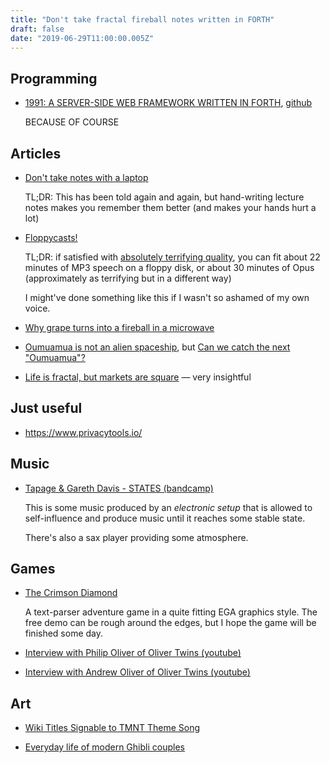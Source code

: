 ```yaml
---
title: "Don't take fractal fireball notes written in FORTH"
draft: false
date: "2019-06-29T11:00:00.005Z"
---
```


## Programming

- [1991: A SERVER-SIDE WEB FRAMEWORK WRITTEN IN FORTH](http://www.1-9-9-1.com/), [github](https://github.com/urlysses/1991)

  BECAUSE OF COURSE

## Articles

- [Don't take notes with a laptop](https://www.scientificamerican.com/article/a-learning-secret-don-t-take-notes-with-a-laptop/)

  TL;DR: This has been told again and again, but hand-writing lecture notes makes you remember them better (and makes your hands hurt a lot)

- [Floppycasts!](http://ajroach42.com/floppycasts-1-44mb-podcasts/)

  TL;DR: if satisfied with [absolutely terrifying quality](http://ajroach42.com/floppycast-examples/), you can fit about 22 minutes of MP3 speech on a floppy disk, or about 30 minutes of Opus (approximately as terrifying but in a different way)

  I might've done something like this if I wasn't so ashamed of my own voice.

- [Why grape turns into a fireball in a microwave](https://www.wired.com/story/why-a-grape-turns-into-a-fireball-in-a-microwave/)

- [Oumuamua is not an alien spaceship](https://www.syfy.com/syfywire/no-oumuamua-is-not-an-alien-spaceship-it-might-be-even-weirder), but [Can we catch the next "Oumuamua"?](https://www.centauri-dreams.org/2019/06/20/can-we-catch-the-next-oumuamua/)

- [Life is fractal, but markets are square](https://invertedpassion.com/life-is-fractal-markets-are-square/) — very insightful

## Just useful

- https://www.privacytools.io/

## Music

- [Tapage & Gareth Davis - STATES (bandcamp)](https://movingfurniturerecords.bandcamp.com/album/states)

  This is some music produced by an *electronic setup* that is allowed to self-influence and produce music until it reaches some stable state.

  There's also a sax player providing some atmosphere.

## Games

- [The Crimson Diamond](https://store.steampowered.com/app/1098770/The_Crimson_Diamond/)

  A text-parser adventure game in a quite fitting EGA graphics style.
  The free demo can be rough around the edges, but I hope the game will be finished some day.

- [Interview with Philip Oliver of Oliver Twins (youtube)](https://www.youtube.com/watch?v=BOjkYv1ikqo)
- [Interview with Andrew Oliver of Oliver Twins (youtube)](https://www.youtube.com/watch?v=aqdr9q1cXW4)

## Art

- [Wiki Titles Signable to TMNT Theme Song](https://twitter.com/wiki_tmnt)

- [Everyday life of modern Ghibli couples](https://twitter.com/Dangmill_11/status/1086210444543504384)
